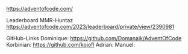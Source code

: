 https://adventofcode.com/

Leaderboard MMR-Huntaz
https://adventofcode.com/2023/leaderboard/private/view/2390981

GitHub-Links
Dominique: https://github.com/Domanaik/AdventOfCode
Korbinian: https://github.com/kojofl
Adrian:
Manuel: